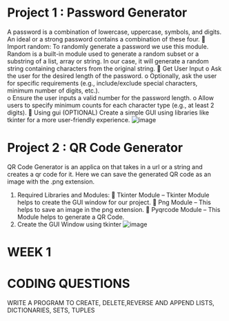 # Project 1 : Password Generator 
A password is a combination of lowercase, uppercase, symbols, and 
digits. An ideal or a strong password contains a combination of these 
four. 
 Import random: To randomly generate a password we use this module. 
Random is a built-in module used to generate a random subset or a 
substring of a list, array or string. In our case, it will generate a random 
string containing characters from the original string. 
 Get User Input 
o Ask the user for the desired length of the password. 
o Optionally, ask the user for specific requirements (e.g., include/exclude 
special characters, minimum number of digits, etc.).  
o Ensure the user inputs a valid number for the password length. 
o Allow users to specify minimum counts for each character type (e.g., at least 2 
digits). 
 Using gui (OPTIONAL) 
Create a simple GUI using libraries like tkinter for a more user-friendly 
experience.
![image](https://github.com/Jhansi-1234/-TECHSTRAVER-_DATA_SCIENCE_WEEK1/assets/143017817/f49bf21f-1434-407f-8986-4ed709c059c3)
# Project 2 : QR Code Generator 
QR Code Generator is an applica on that takes in a url or a string 
and creates a qr code for it. Here we can save the generated QR 
code as an image with the .png extension. 
1. Required Libraries and Modules: 
 Tkinter Module – Tkinter Module helps to create the GUI 
window for our project. 
 Png Module – This helps to save an image in the png 
extension. 
 Pyqrcode Module – This Module helps to generate a QR 
Code. 
2. Create the GUI Window using tkinter
![image](https://github.com/Jhansi-1234/-TECHSTRAVER-_DATA_SCIENCE_WEEK1/assets/143017817/a90f3e1c-992e-4484-95c4-0f813355944c)
# WEEK 1
 # CODING QUESTIONS
 WRITE A PROGRAM TO CREATE, DELETE,REVERSE
 AND APPEND LISTS, DICTIONARIES, SETS,
 TUPLES
